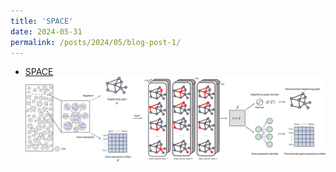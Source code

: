 ```yaml
---
title: 'SPACE'
date: 2024-05-31
permalink: /posts/2024/05/blog-post-1/
---
```


* [SPACE](https://github.com/zhangqf-lab/SPACE)<br/><img src='/images/space.jpg'>
